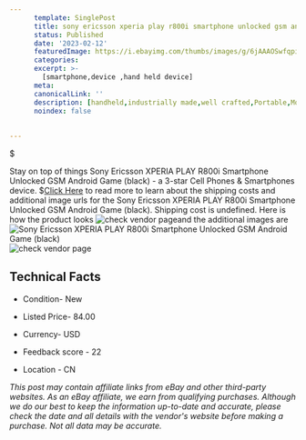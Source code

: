 ```yaml
---
      template: SinglePost
      title: sony ericsson xperia play r800i smartphone unlocked gsm android game black 
      status: Published
      date: '2023-02-12'
      featuredImage: https://i.ebayimg.com/thumbs/images/g/6jAAAOSwfqpiQ-nm/s-l225.jpg
      categories: 
      excerpt: >-
        [smartphone,device ,hand held device]
      meta:
      canonicalLink: ''
      description: [handheld,industrially made,well crafted,Portable,Mobile,Compact,Convenient,Lightweight,Maneuverable,Man-portable,Miniature,Carriable,Hand-held,Light,Holdable,Transportable,Mobile device,Pocket-sized,On-the-go,Wireless,Cordless,Compact size,Convenient size, smartphone,device ,hand held device]
      noindex: false
      
        
---
```

$

Stay on top of things Sony Ericsson XPERIA PLAY R800i Smartphone Unlocked GSM Android Game (black) - a 3-star Cell Phones & Smartphones device.
$[Click Here](https://www.ebay.com/itm/314074767899?hash=item492050a21b%3Ag%3A6jAAAOSwfqpiQ-nm&mkevt=1&mkcid=1&mkrid=711-53200-19255-0&campid=%253CePNCampaignId%253E&customid=%253CreferenceId%253E&toolid=10049) to read more to learn about the shipping costs and additional image urls for the Sony Ericsson XPERIA PLAY R800i Smartphone Unlocked GSM Android Game (black). Shipping cost is undefined. Here is how the product looks ![check vendor page](https://i.ebayimg.com/thumbs/images/g/6jAAAOSwfqpiQ-nm/s-l225.jpg)and the additional images are![Sony Ericsson XPERIA PLAY R800i Smartphone Unlocked GSM Android Game (black)](https://i.ebayimg.com/images/g/6jAAAOSwfqpiQ-nm/s-l1600.jpg)![check vendor page](https://origin-galleryplus.ebayimg.com/ws/web/314074767899_2_0_1/225x225.jpg,https://origin-galleryplus.ebayimg.com/ws/web/314074767899_3_0_1/225x225.jpg,https://origin-galleryplus.ebayimg.com/ws/web/314074767899_4_0_1/225x225.jpg,https://origin-galleryplus.ebayimg.com/ws/web/314074767899_5_0_1/225x225.jpg,https://origin-galleryplus.ebayimg.com/ws/web/314074767899_6_0_1/225x225.jpg,https://origin-galleryplus.ebayimg.com/ws/web/314074767899_7_0_1/225x225.jpg,https://origin-galleryplus.ebayimg.com/ws/web/314074767899_8_0_1/225x225.jpg,https://origin-galleryplus.ebayimg.com/ws/web/314074767899_9_0_1/225x225.jpg,https://origin-galleryplus.ebayimg.com/ws/web/314074767899_10_0_1/225x225.jpg,https://origin-galleryplus.ebayimg.com/ws/web/314074767899_11_0_1/225x225.jpg,https://origin-galleryplus.ebayimg.com/ws/web/314074767899_12_0_1/225x225.jpg)



 ## Technical Facts 



     
      

 - Condition- New 


      

 - Listed Price- 84.00 


      

 - Currency- USD 


      

 - Feedback score - 22 


      

 - Location - CN 


      
      

 *_This post may contain affiliate links from eBay and other third-party websites. As an eBay affiliate, we earn from qualifying purchases. Although we do our best to keep the information up-to-date and accurate, please check the date and all details with the vendor's website before making a purchase. Not all data may be accurate._*






